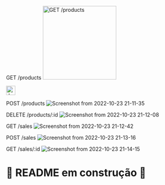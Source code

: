 <p>
GET /products
<img src="https://user-images.githubusercontent.com/94486876/197423397-cdeac890-65a2-488c-9a31-e640be6475b3.png" alt="GET /products" width="200"/>
</p>
   <a href="https://developer.mozilla.org/en-US/docs/Web/JavaScript" title="JavaScript" target="_blank">
	<img src="https://github.com/get-icon/geticon/blob/master/icons/javascript.svg" alt="JavaScript" width="25px" height="25px">
   </a>

POST /products
![Screenshot from 2022-10-23 21-11-35](https://user-images.githubusercontent.com/94486876/197435973-d982f0ea-24cc-4a58-b297-669d557c9cb9.png)

DELETE /products/:id
![Screenshot from 2022-10-23 21-12-08](https://user-images.githubusercontent.com/94486876/197435235-e727b943-0308-464a-b18c-e20cda85e327.png)

GET /sales
![Screenshot from 2022-10-23 21-12-42](https://user-images.githubusercontent.com/94486876/197435249-5218c7fe-3a74-4583-a5f5-d41ea3757e32.png)

POST /sales
![Screenshot from 2022-10-23 21-13-16](https://user-images.githubusercontent.com/94486876/197435258-f359d236-567b-41b8-8a8b-124fca303c27.png)

GET /sales/:id
![Screenshot from 2022-10-23 21-14-15](https://user-images.githubusercontent.com/94486876/197435279-677d6d92-f9eb-4acd-8f15-19484cca8e9c.png)

# 🚧 README em construção 🚧

<!--
![Screenshot from 2022-10-23 20-27-39](https://user-images.githubusercontent.com/94486876/197423397-cdeac890-65a2-488c-9a31-e640be6475b3.png)
-->


